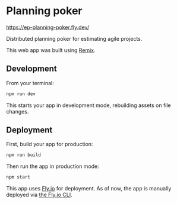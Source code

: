 # Planning poker

https://ep-planning-poker.fly.dev/

Distributed planning poker for estimating agile projects.

This web app was built using [Remix](https://remix.run/docs).

## Development

From your terminal:

```sh
npm run dev
```

This starts your app in development mode, rebuilding assets on file changes.

## Deployment

First, build your app for production:

```sh
npm run build
```

Then run the app in production mode:

```sh
npm start
```

This app uses [Fly.io](https://fly.io/) for deployment. As of now, the app is manually deployed via [the Fly.io CLI](https://fly.io/docs/getting-started/installing-flyctl/).
